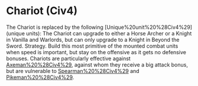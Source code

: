 # Chariot (Civ4)

The Chariot is replaced by the following [Unique%20unit%20%28Civ4%29](unique units):
The Chariot can upgrade to either a Horse Archer or a Knight in Vanilla and Warlords, but can only upgrade to a Knight in Beyond the Sword.
Strategy.
Build this most primitive of the mounted combat units when speed is important, but stay on the offensive as it gets no defensive bonuses.
Chariots are particularly effective against [Axeman%20%28Civ4%29](Axemen), against whom they receive a big attack bonus, but are vulnerable to [Spearman%20%28Civ4%29](Spearmen) and [Pikeman%20%28Civ4%29](Pikemen). 